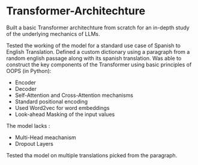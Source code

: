 # Transformer-Architechture
Built a basic Transformer architechture from scratch for an in-depth study of the underlying mechanics of LLMs.

Tested the working of the model for a standard use case of Spanish to English Translation.
Defined a custom dictionary using a paragraph from a random english passage along with its spanish translation.
Was able to construct the key components of the Transformer using basic principles of OOPS (in Python):
- Encoder
- Decoder
- Self-Attention and Cross-Attention mechanisms
- Standard positional encoding
- Used Word2vec for word embeddings
- Look-ahead Masking of the input values

The model lacks :
- Multi-Head meachanism
- Dropout Layers

Tested tha model on multiple translations picked from the paragraph.
